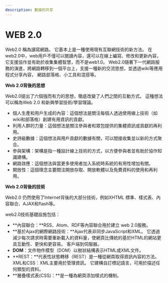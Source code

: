 ```yaml
---
description: 數據的共享
---
```


# WEB 2.0

Web2.0 稱為讀寫網路。 它基本上是一種使用現有互聯網技術的新方法。 在web2.0中，web用戶不僅可以閱讀內容，還可以在線上編寫、修改和更新內容，它支援協作並有助於收集集體智慧，而不是web1.0。 Web2.0隨著下一代網路服務的演進，將網路轉移到一個平台上，支援一種新的交流思想，並透過wiki等應用程式分享內容， 網路部落格、小工具和混搭等。

**Web 2.0背後的思想**

Web2.0提出了六個強而有力的思想，徹底改變了人們之間的互動方式。 這種想法可以稱為Web 2.0 和新興學習技術/學習理論。

* 個人生產和用戶生成的內容：這個想法是關注每個人透過使用線上技術（如wiki和部落格）創建有用資訊的貢獻。
* 利用人群的力量：這個想法是關注參與者和眾包提供的集體資訊或貢獻的再利用。
* 史詩級數據：這個想法與用戶貢獻的數據有關，可以間接收集並以新的方式聚合。
* 參與架構：架構是指一種設計線上技術的方式，以方便參與者並有助於協作知識建構。
* 網路效應：這個想法與當更多使用者加入系統時系統的有用性增加有關。&#x20;
* 開放性：這個理念主要關注開放存取、開放軟體以及免費資料的使用和再利用。

**Web 2.0背後的技術**

Web2.0 仍然使用了Internet背後的大部分技術，例如XHTML 標準、樣式表、內容聯合、AJAX和flash等。

web2.0技術基礎設施包括：

* **內容聯合：**RSS、Atom、RDF等內容聯合用於建立 web 2.0服務。
* **基於Ajax的網際網路技術：**Ajax代表非同步JavaScript和XML。 它透過減少每次請求時需要重新載入的資料量，使網頁比傳統的基於HTML的網站更具互動性、更快和更容易。 客戶端到伺服器。
* **DOM**：文件物件模型（DOM）以樹狀結構表示HTML或XML文件。
* **REST：**代表性狀態轉移（REST）是一種從網頁取得資訊內容的方法。 XML和CSS：XML主要用於管理資訊。 它建構自訂標記語言，可用於描述任何類型的資料。
* **層疊樣式表(CSS)：**是一種為網頁添加樣式的機制。

